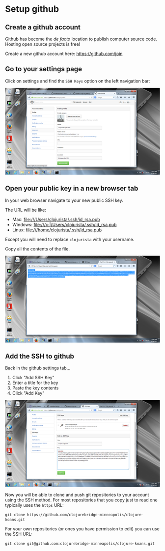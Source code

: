 # Setup github

## Create a github account

Github has become the _de facto_ location to publish
computer source code. Hosting open source projects is free!

Create a new github account here: https://github.com/join

## Go to your settings page

Click on settings and find the `SSH Keys` option on the
left navigation bar:

![Github Settings](img/new/github1.png)

## Open your public key in a new browser tab

In your web browser navigate to your new public SSH key.

The URL will be like:
* Mac: [file:///Users/clojurista/.ssh/id_rsa.pub](file:///Users/clojurista/.ssh/id_rsa.pub)
* Windows: [file:///c:|/Users/clojurista/.ssh/id_rsa.pub](file:///c:|/Users/clojurista/.ssh/id_rsa.pub)
* Linux: [file:///home/clojurista/.ssh/id_rsa.pub](file:///home/clojurista/.ssh/id_rsa.pub)

Except you will need to replace `clojurista` with your username.

Copy all the contents of the file.

![Your SSH Public key](img/new/github2.png)

## Add the SSH to github

Back in the github settings tab...

1. Click "Add SSH Key"
2. Enter a title for the key
3. Paste the key contents
4. Click "Add Key"

![Give github your SSH Public key](img/new/github3.png)

Now you will be able to clone and push git repositories to your account
using the SSH method. For most repositories that you copy just
to read one typically uses the `https` URL:

    git clone https://github.com/clojurebridge-minneapolis/clojure-koans.git

For your own repositories (or ones you have permission to edit) you
can use the SSH URL:

    git clone git@github.com:clojurebridge-minneapolis/clojure-koans.git
